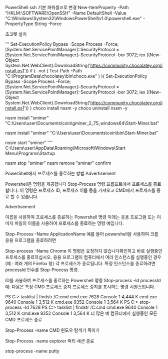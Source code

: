 PowerShell
ssh 기본 파워셀ㄹ로 변경
New-ItemProperty -Path "HKLM:\SOFTWARE\OpenSSH" -Name DefaultShell -Value "C:\Windows\System32\WindowsPowerShell\v1.0\powershell.exe" -PropertyType String -Force


초코렛 설치

'''
Set-ExecutionPolicy Bypass -Scope Process -Force; [System.Net.ServicePointManager]::SecurityProtocol = [System.Net.ServicePointManager]::SecurityProtocol -bor 3072; iex ((New-Object System.Net.WebClient).DownloadString('https://community.chocolatey.org/install.ps1'))
if ( -not ( Test-Path -Path "C:\ProgramData\chocolatey\bin\choco.exe" ) ){
    Set-ExecutionPolicy Bypass -Scope Process -Force; [System.Net.ServicePointManager]::SecurityProtocol = [System.Net.ServicePointManager]::SecurityProtocol -bor 3072; iex ((New-Object System.Net.WebClient).DownloadString('https://community.chocolatey.org/install.ps1'))
}
choco install nssm -y
choco uninstall nssm -y

nssm install "sminer" "C:\Users\user\Documents\coin\gminer_2_75_windows64\Start-Miner.bat"

nssm install "sminer" "C:\Users\user\Documents\coin\bin\Start-Miner.bat"

nssm start "sminer"
''''
C:\Users\user\AppData\Roaming\Microsoft\Windows\Start Menu\Programs\Startup

nssm stop "sminer"
nssm remove "sminer" confirm








PowerShell에서 프로세스를 종료하는 방법
Advertisement

Powershell은 명령을 제공합니다 Stop-Process 명령 프롬프트에서 프로세스를 종료합니다. 이 명령은 프로세스 ID, 프로세스 이름 등을 가져오고 CMD에서 프로세스를 종료 할 수 있습니다.

Advertisement

이름을 사용하여 프로세스를 종료하는 Powershell 명령
아래는 응용 프로그램 또는 이미지 파일의 이름을 사용하여 프로세스를 종료하는 명령 예입니다.

Stop-Process -Name ApplicationName
예를 들어 powershell을 사용하여 크롬 응용 프로그램을 종료하려면

Stop-process -Name Chrome
이 명령은 요청하지 않습니다확인하고 바로 실행중인 프로세스를 종료하십시오. 응용 프로그램이 컴퓨터에서 여러 인스턴스를 실행중인 경우 (예 : 여러 개의 Firefox 창) 각 프로세스가 종료됩니다. 특정 인스턴스를 종료하려면 processId 인수를 Stop-Process 명령.

ID를 사용하여 프로세스를 종료하는 Powershell 명령
Stop-process -Id processId
예:
다음은 특정 CMD 프로세스 중지 프로세스 중지를 표시하는 명령 시퀀스입니다.

PS C:> tasklist | findstr /C:cmd
cmd.exe 7628 Console 1 4,444 K
cmd.exe 9640 Console 1 3,512 K
cmd.exe 9352 Console 1 3,564 K
PS C:> stop-process -Id 7628
PS C:> tasklist | findstr /C:cmd
cmd.exe 9640 Console 1 3,512 K
cmd.exe 9352 Console 1 3,564 K
더 많은 예
컴퓨터에서 실행중인 모든 CMD 프로세스 종료

Stop-Process -name CMD
윈도우 탐색기 죽이기

Stop-Process -name explorer
퍼티 세션 종료

stop-process -name putty

